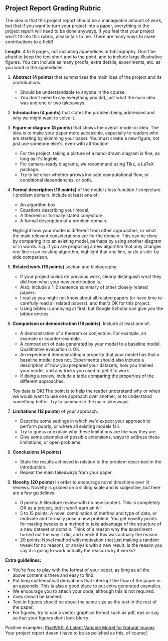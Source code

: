 ## Project Report Grading Rubric

The idea is that this project report should be a manageable amount of work, but that if you want to turn your project into a paper, everything in the project report will need to be done anyways.  If you feel that your project won't fit into this rubric, please talk to me.  There are many ways to make contributions to a field!

**Length**: 4 to 8 pages, not including appendices or bibliography.  Don't be afraid to keep the text short and to the point, and to include large illustrative figures.  You can include as many proofs, extra details, experiments, etc. as you want in the appendices.

1. **Abstract (4 points)** that summarizes the main idea of the project and its contributions.
     - Should be understandable to anyone in the course.
     - You don't need to say everything you did, just what the main idea was and one or two takeaways. 

2. **Introduction (4 points)** that states the problem being addressed and why we might want to solve it. 

3. **Figure or diagram (8 points)** that shows the overall model or idea. The idea is to make your paper more accessible, especially to readers who are starting by skimming your paper.  You must create a new figure, not just use someone else's, even with attribution!

     - For the project, taking a picture of a hand-drawn diagram is fine, as long as it's legible.
     - For camera-ready diagrams, we recommend using Tikz, a LaTeX package.
     - Try to be clear whether arrows indicate computational flow, or conditional dependencies, or both.

4. **Formal description (16 points)** of the model / loss function / conjecture / problem domain.
Include at least one of:
     - An algorithm box.
     - Equations describing your model.
     - A theorem or formally stated conjecture.
     - A formal description of a problem domain.
     
     Highlight how your model is different from other approaches, or what the main relevant considerations are for the domain. This can be done by comparing it to an existing model, perhaps by using another diagram or in words.  E.g. if you are proposing a new algorithm that only changes one line in an existing algorithm, highlight that one line, or do a side-by-side comparison.

5. **Related work (16 points)** section and bibliography.
     - If your project builds on previous work, clearly distinguish what they did from what your new contribution is.
     - Also, include a 1-2 sentence summary of other closely related papers.
     - I realize you might not know about all related papers (or have time to carefully read all related papers), and that's OK for this project.
     - Using bibtex is annoying at first, but Google Scholar can give you the bibtex entries.

6. **Comparison or demonstration (16 points)**. Include at least one of: 
     - A demonstration of a theorem or conjecture. For example, an example or counter-example.
     - A comparison of data generated by your model to a baseline model.  Qualititative evaluation is OK.
     - An experiment demonstrating a property that your model has that a baseline model does not.  Experiments should also include a description of how you prepared your datasets, how you trained your model, and any tricks you used to get it to work.
     - If doing a review, include a table comparing the properties of the different approaches.

     Toy data is OK!  The point is to help the reader understand why or when we would want to use one approach over another, or to understand something better.  Try to summarize the main takeaways.

7. **Limitations (12 points)** of your approach.
	- Describe some settings in which we'd expect your approach to perform poorly, or where all existing models fail.
	- Try to guess or explain why these limitations are the way they are.
	- Give some examples of possible extensions, ways to address these limitations, or open problems.

8. **Conclusions (4 points)**
	- State the results achieved in relation to the problem described in the introduction.
	- Repeat the main takeaways from your paper.
	
9. **Novelty (20 points)** In order to encourage novel directions over lit reviews.  Novelty is graded on a sliding scale and is subjective, but here are a few guidelines:
	- 0 points: A literature review with no new content.  This is completely OK as a project, but it won't earn an A+.
	- 5 to 15 points: A novel combination of method and type of data, or motivate and formally pose a new problem.  You get novelty points for making tweaks to a method to take advantage of the structure of a new dataset or domain.  Think of a reason why the experiment turned out the way it did, and check if this was actually the reason.
	- 20 points: Novel method with motivation (not just making a random tweak for no reason), or analysis with a new result.  Is the reason you say it is going to work actually the reason why it works?


**Extra guidelines:**

- You're free to play with the format of your paper, as long as all the above content is there and easy to find.
- Put long mathematical derivations that interrupt the flow of the paper in an appendix.  This is also a good place to put extra generated examples.
- We encourage you to attach your code, although this is not required.
- Axes should be labeled.
- Text in figures should be about the same size as the text in the rest of the paper.
- For figures, try to use a vector graphics format such as pdf, eps or svg so that your figures don't look blurry.

Positive examples:
[PixelVAE: A Latent Variable Model for Natural Images](https://arxiv.org/pdf/1611.05013v1.pdf)
Your project report doesn't have to be as polished as this, of course!
